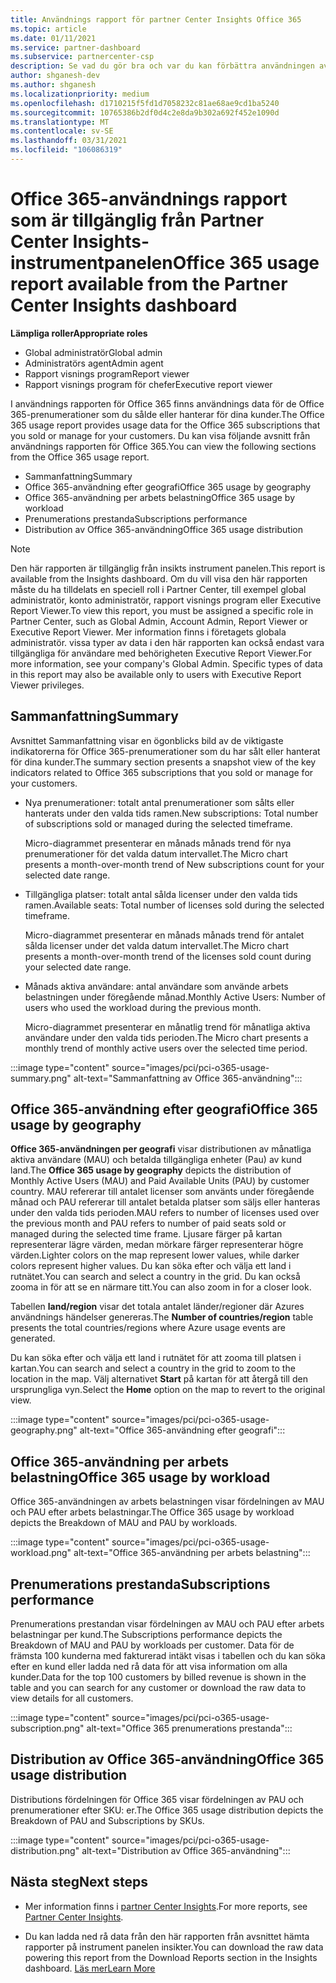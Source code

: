 ```yaml
---
title: Användnings rapport för partner Center Insights Office 365
ms.topic: article
ms.date: 01/11/2021
ms.service: partner-dashboard
ms.subservice: partnercenter-csp
description: Se vad du gör bra och var du kan förbättra användningen av Office 365-prenumerationer som du säljer eller hanterar för dina kunder.
author: shganesh-dev
ms.author: shganesh
ms.localizationpriority: medium
ms.openlocfilehash: d1710215f5fd1d7058232c81ae68ae9cd1ba5240
ms.sourcegitcommit: 10765386b2df0d4c2e8da9b302a692f452e1090d
ms.translationtype: MT
ms.contentlocale: sv-SE
ms.lasthandoff: 03/31/2021
ms.locfileid: "106086319"
---
```

# <a name="office-365-usage-report-available-from-the-partner-center-insights-dashboard"></a><span data-ttu-id="2daf7-103">Office 365-användnings rapport som är tillgänglig från Partner Center Insights-instrumentpanelen</span><span class="sxs-lookup"><span data-stu-id="2daf7-103">Office 365 usage report available from the Partner Center Insights dashboard</span></span>

<span data-ttu-id="2daf7-104">**Lämpliga roller**</span><span class="sxs-lookup"><span data-stu-id="2daf7-104">**Appropriate roles**</span></span>

- <span data-ttu-id="2daf7-105">Global administratör</span><span class="sxs-lookup"><span data-stu-id="2daf7-105">Global admin</span></span>
- <span data-ttu-id="2daf7-106">Administratörs agent</span><span class="sxs-lookup"><span data-stu-id="2daf7-106">Admin agent</span></span>
- <span data-ttu-id="2daf7-107">Rapport visnings program</span><span class="sxs-lookup"><span data-stu-id="2daf7-107">Report viewer</span></span>
- <span data-ttu-id="2daf7-108">Rapport visnings program för chefer</span><span class="sxs-lookup"><span data-stu-id="2daf7-108">Executive report viewer</span></span>

<span data-ttu-id="2daf7-109">I användnings rapporten för Office 365 finns användnings data för de Office 365-prenumerationer som du sålde eller hanterar för dina kunder.</span><span class="sxs-lookup"><span data-stu-id="2daf7-109">The Office 365 usage report provides usage data for the Office 365 subscriptions that you sold or manage for your customers.</span></span> <span data-ttu-id="2daf7-110">Du kan visa följande avsnitt från användnings rapporten för Office 365.</span><span class="sxs-lookup"><span data-stu-id="2daf7-110">You can view the following sections from the Office 365 usage report.</span></span>

- <span data-ttu-id="2daf7-111">Sammanfattning</span><span class="sxs-lookup"><span data-stu-id="2daf7-111">Summary</span></span>
- <span data-ttu-id="2daf7-112">Office 365-användning efter geografi</span><span class="sxs-lookup"><span data-stu-id="2daf7-112">Office 365 usage by geography</span></span>
- <span data-ttu-id="2daf7-113">Office 365-användning per arbets belastning</span><span class="sxs-lookup"><span data-stu-id="2daf7-113">Office 365 usage by workload</span></span>
- <span data-ttu-id="2daf7-114">Prenumerations prestanda</span><span class="sxs-lookup"><span data-stu-id="2daf7-114">Subscriptions performance</span></span>
- <span data-ttu-id="2daf7-115">Distribution av Office 365-användning</span><span class="sxs-lookup"><span data-stu-id="2daf7-115">Office 365 usage distribution</span></span>

 > [!NOTE]
 > <span data-ttu-id="2daf7-116">Den här rapporten är tillgänglig från insikts instrument panelen.</span><span class="sxs-lookup"><span data-stu-id="2daf7-116">This report is available from the Insights dashboard.</span></span> <span data-ttu-id="2daf7-117">Om du vill visa den här rapporten måste du ha tilldelats en speciell roll i Partner Center, till exempel global administratör, konto administratör, rapport visnings program eller Executive Report Viewer.</span><span class="sxs-lookup"><span data-stu-id="2daf7-117">To view this report, you must be assigned a specific role in Partner Center, such as Global Admin, Account Admin, Report Viewer or Executive Report Viewer.</span></span> <span data-ttu-id="2daf7-118">Mer information finns i företagets globala administratör. vissa typer av data i den här rapporten kan också endast vara tillgängliga för användare med behörigheten Executive Report Viewer.</span><span class="sxs-lookup"><span data-stu-id="2daf7-118">For more information, see your company's Global Admin. Specific types of data in this report may also be available only to users with Executive Report Viewer privileges.</span></span>

## <a name="summary"></a><span data-ttu-id="2daf7-119">Sammanfattning</span><span class="sxs-lookup"><span data-stu-id="2daf7-119">Summary</span></span>

<span data-ttu-id="2daf7-120">Avsnittet Sammanfattning visar en ögonblicks bild av de viktigaste indikatorerna för Office 365-prenumerationer som du har sålt eller hanterat för dina kunder.</span><span class="sxs-lookup"><span data-stu-id="2daf7-120">The summary section presents a snapshot view of the key indicators related to Office 365 subscriptions that you sold or manage for your customers.</span></span>  

- <span data-ttu-id="2daf7-121">Nya prenumerationer: totalt antal prenumerationer som sålts eller hanterats under den valda tids ramen.</span><span class="sxs-lookup"><span data-stu-id="2daf7-121">New subscriptions: Total number of subscriptions sold or managed during the selected timeframe.</span></span>

   <span data-ttu-id="2daf7-122">Micro-diagrammet presenterar en månads månads trend för nya prenumerationer för det valda datum intervallet.</span><span class="sxs-lookup"><span data-stu-id="2daf7-122">The Micro chart presents a month-over-month trend of New subscriptions count for your selected date range.</span></span>

- <span data-ttu-id="2daf7-123">Tillgängliga platser: totalt antal sålda licenser under den valda tids ramen.</span><span class="sxs-lookup"><span data-stu-id="2daf7-123">Available seats: Total number of licenses sold during the selected timeframe.</span></span>

   <span data-ttu-id="2daf7-124">Micro-diagrammet presenterar en månads månads trend för antalet sålda licenser under det valda datum intervallet.</span><span class="sxs-lookup"><span data-stu-id="2daf7-124">The Micro chart presents a month-over-month trend of the licenses sold count during your selected date range.</span></span>

- <span data-ttu-id="2daf7-125">Månads aktiva användare: antal användare som använde arbets belastningen under föregående månad.</span><span class="sxs-lookup"><span data-stu-id="2daf7-125">Monthly Active Users: Number of users who used the workload during the previous month.</span></span> 

   <span data-ttu-id="2daf7-126">Micro-diagrammet presenterar en månatlig trend för månatliga aktiva användare under den valda tids perioden.</span><span class="sxs-lookup"><span data-stu-id="2daf7-126">The Micro chart presents a monthly trend of monthly active users over the selected time period.</span></span>

:::image type="content" source="images/pci/pci-o365-usage-summary.png" alt-text="Sammanfattning av Office 365-användning":::

## <a name="office-365-usage-by-geography"></a><span data-ttu-id="2daf7-128">Office 365-användning efter geografi</span><span class="sxs-lookup"><span data-stu-id="2daf7-128">Office 365 usage by geography</span></span>

<span data-ttu-id="2daf7-129">**Office 365-användningen per geografi** visar distributionen av månatliga aktiva användare (MAU) och betalda tillgängliga enheter (Pau) av kund land.</span><span class="sxs-lookup"><span data-stu-id="2daf7-129">The **Office 365 usage by geography** depicts the distribution of Monthly Active Users (MAU) and Paid Available Units (PAU) by customer country.</span></span> <span data-ttu-id="2daf7-130">MAU refererar till antalet licenser som använts under föregående månad och PAU refererar till antalet betalda platser som säljs eller hanteras under den valda tids perioden.</span><span class="sxs-lookup"><span data-stu-id="2daf7-130">MAU refers to number of licenses used over the previous month and PAU refers to number of paid seats sold or managed during the selected time frame.</span></span> <span data-ttu-id="2daf7-131">Ljusare färger på kartan representerar lägre värden, medan mörkare färger representerar högre värden.</span><span class="sxs-lookup"><span data-stu-id="2daf7-131">Lighter colors on the map represent lower values, while darker colors represent higher values.</span></span> <span data-ttu-id="2daf7-132">Du kan söka efter och välja ett land i rutnätet.</span><span class="sxs-lookup"><span data-stu-id="2daf7-132">You can search and select a country in the grid.</span></span> <span data-ttu-id="2daf7-133">Du kan också zooma in för att se en närmare titt.</span><span class="sxs-lookup"><span data-stu-id="2daf7-133">You can also zoom in for a closer look.</span></span>

<span data-ttu-id="2daf7-134">Tabellen **land/region** visar det totala antalet länder/regioner där Azures användnings händelser genereras.</span><span class="sxs-lookup"><span data-stu-id="2daf7-134">The **Number of countries/region** table presents the total countries/regions where Azure usage events are generated.</span></span>

<span data-ttu-id="2daf7-135">Du kan söka efter och välja ett land i rutnätet för att zooma till platsen i kartan.</span><span class="sxs-lookup"><span data-stu-id="2daf7-135">You can search and select a country in the grid to zoom to the location in the map.</span></span> <span data-ttu-id="2daf7-136">Välj alternativet **Start** på kartan för att återgå till den ursprungliga vyn.</span><span class="sxs-lookup"><span data-stu-id="2daf7-136">Select the **Home** option on the map to revert to the original view.</span></span>


:::image type="content" source="images/pci/pci-o365-usage-geography.png" alt-text="Office 365-användning efter geografi":::

## <a name="office-365-usage-by-workload"></a><span data-ttu-id="2daf7-138">Office 365-användning per arbets belastning</span><span class="sxs-lookup"><span data-stu-id="2daf7-138">Office 365 usage by workload</span></span>

<span data-ttu-id="2daf7-139">Office 365-användningen av arbets belastningen visar fördelningen av MAU och PAU efter arbets belastningar.</span><span class="sxs-lookup"><span data-stu-id="2daf7-139">The Office 365 usage by workload depicts the Breakdown of MAU and PAU by workloads.</span></span>

:::image type="content" source="images/pci/pci-o365-usage-workload.png" alt-text="Office 365-användning per arbets belastning":::

## <a name="subscriptions-performance"></a><span data-ttu-id="2daf7-141">Prenumerations prestanda</span><span class="sxs-lookup"><span data-stu-id="2daf7-141">Subscriptions performance</span></span>

<span data-ttu-id="2daf7-142">Prenumerations prestandan visar fördelningen av MAU och PAU efter arbets belastningar per kund.</span><span class="sxs-lookup"><span data-stu-id="2daf7-142">The Subscriptions performance depicts the Breakdown of MAU and PAU by workloads per customer.</span></span> <span data-ttu-id="2daf7-143">Data för de främsta 100 kunderna med fakturerad intäkt visas i tabellen och du kan söka efter en kund eller ladda ned rå data för att visa information om alla kunder.</span><span class="sxs-lookup"><span data-stu-id="2daf7-143">Data for the top 100 customers by billed revenue is shown in the table and you can search for any customer or download the raw data to view details for all customers.</span></span>

:::image type="content" source="images/pci/pci-o365-usage-subscription.png" alt-text="Office 365 prenumerations prestanda":::

## <a name="office-365-usage-distribution"></a><span data-ttu-id="2daf7-145">Distribution av Office 365-användning</span><span class="sxs-lookup"><span data-stu-id="2daf7-145">Office 365 usage distribution</span></span>

<span data-ttu-id="2daf7-146">Distributions fördelningen för Office 365 visar fördelningen av PAU och prenumerationer efter SKU: er.</span><span class="sxs-lookup"><span data-stu-id="2daf7-146">The Office 365 usage distribution depicts the Breakdown of PAU and Subscriptions by SKUs.</span></span>

:::image type="content" source="images/pci/pci-o365-usage-distribution.png" alt-text="Distribution av Office 365-användning":::

## <a name="next-steps"></a><span data-ttu-id="2daf7-148">Nästa steg</span><span class="sxs-lookup"><span data-stu-id="2daf7-148">Next steps</span></span>

- <span data-ttu-id="2daf7-149">Mer information finns i [partner Center Insights](partner-center-insights.md).</span><span class="sxs-lookup"><span data-stu-id="2daf7-149">For more reports, see [Partner Center Insights](partner-center-insights.md).</span></span>

- <span data-ttu-id="2daf7-150">Du kan ladda ned rå data från den här rapporten från avsnittet hämta rapporter på instrument panelen insikter.</span><span class="sxs-lookup"><span data-stu-id="2daf7-150">You can download the raw data powering this report from the Download Reports section in the Insights dashboard.</span></span> [<span data-ttu-id="2daf7-151">Läs mer</span><span class="sxs-lookup"><span data-stu-id="2daf7-151">Learn More</span></span>](pci-download-reports.md) 
